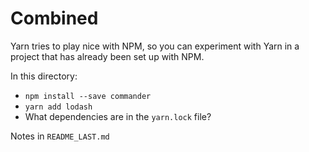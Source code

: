 # Combined

Yarn tries to play nice with NPM, so you can experiment with Yarn in a project that has already been set up with NPM.

In this directory:
- `npm install --save commander`
- `yarn add lodash`
- What dependencies are in the `yarn.lock` file?

Notes in `README_LAST.md`
